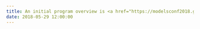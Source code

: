 ```yaml
---
title: An initial program overview is <a href="https://modelsconf2018.github.io/program/overview/index"><online/a>. Please note that it might change. 
date: 2018-05-29 12:00:00
---
```

